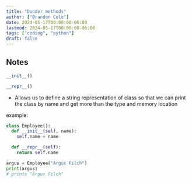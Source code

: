 ```yaml
---
title: "Dunder methods"
author: ["Brandon Cole"]
date: 2024-05-17T00:00:00-06:00
lastmod: 2024-05-17T00:00:00-06:00
tags: ["coding", "python"]
draft: false
---
```

## Notes
```python
__init__()
```

```python
__repr__()
```

-   Allows us to define a string representation of class so that we can print the class by name and get more than the type and memory location

example:

```python
class Employee():
  def __init__(self, name):
    self.name = name

  def __repr__(self):
    return self.name

argus = Employee("Argus Filch")
print(argus)
# prints "Argus Filch"
```
